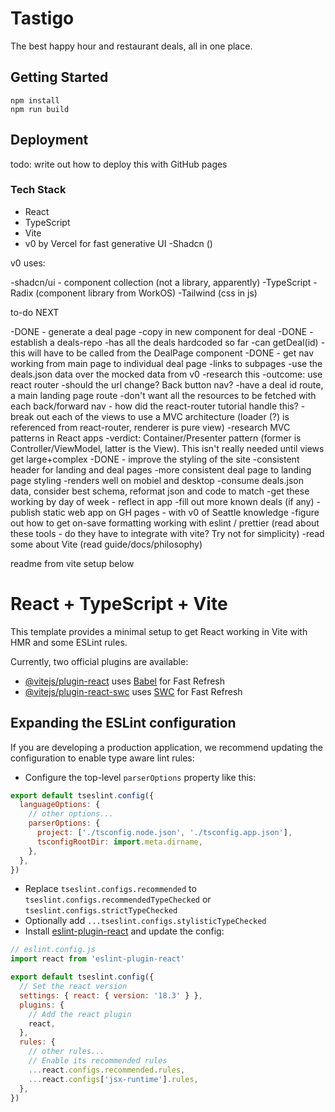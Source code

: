 # Tastigo

The best happy hour and restaurant deals, all in one place. 

## Getting Started

```
npm install
npm run build
```

## Deployment

todo: write out how to deploy this with GitHub pages


### Tech Stack

- React
- TypeScript
- Vite
- v0 by Vercel for fast generative UI
-Shadcn ()

v0 uses:

-shadcn/ui - component collection (not a library, apparently)
  -TypeScript
  -Radix (component library from WorkOS)
  -Tailwind (css in js)


to-do NEXT

-DONE - generate a deal page
  -copy in new component for deal
-DONE - establish a deals-repo
  -has all the deals hardcoded so far
  -can getDeal(id)
  -this will have to be called from the DealPage component
-DONE - get nav working from main page to individual deal page
  -links to subpages
  -use the deals.json data over the mocked data from v0
  -research this
    -outcome: use react router
  -should the url change? Back button nav?
    -have a deal id route, a main landing page route
    -don't want all the resources to be fetched with each back/forward nav - how did the react-router tutorial handle this?
  -break out each of the views to use a MVC architecture (loader (?) is referenced from react-router, renderer is pure view)
    -research MVC patterns in React apps
    -verdict: Container/Presenter pattern (former is Controller/ViewModel, latter is the View). This isn't really needed until views get large+complex
-DONE - improve the styling of the site
  -consistent header for landing and deal pages
  -more consistent deal page to landing page styling
  -renders well on mobiel and desktop
-consume deals.json data, consider best schema, reformat json and code to match
  -get these working by day of week - reflect in app
-fill out more known deals (if any)
-publish static web app on GH pages - with v0 of Seattle knowledge
-figure out how to get on-save formatting working with eslint / prettier (read about these tools - do they have to integrate with vite? Try not for simplicity)
-read some about Vite (read guide/docs/philosophy)

readme from vite setup below



# React + TypeScript + Vite

This template provides a minimal setup to get React working in Vite with HMR and some ESLint rules.

Currently, two official plugins are available:

- [@vitejs/plugin-react](https://github.com/vitejs/vite-plugin-react/blob/main/packages/plugin-react/README.md) uses [Babel](https://babeljs.io/) for Fast Refresh
- [@vitejs/plugin-react-swc](https://github.com/vitejs/vite-plugin-react-swc) uses [SWC](https://swc.rs/) for Fast Refresh

## Expanding the ESLint configuration

If you are developing a production application, we recommend updating the configuration to enable type aware lint rules:

- Configure the top-level `parserOptions` property like this:

```js
export default tseslint.config({
  languageOptions: {
    // other options...
    parserOptions: {
      project: ['./tsconfig.node.json', './tsconfig.app.json'],
      tsconfigRootDir: import.meta.dirname,
    },
  },
})
```

- Replace `tseslint.configs.recommended` to `tseslint.configs.recommendedTypeChecked` or `tseslint.configs.strictTypeChecked`
- Optionally add `...tseslint.configs.stylisticTypeChecked`
- Install [eslint-plugin-react](https://github.com/jsx-eslint/eslint-plugin-react) and update the config:

```js
// eslint.config.js
import react from 'eslint-plugin-react'

export default tseslint.config({
  // Set the react version
  settings: { react: { version: '18.3' } },
  plugins: {
    // Add the react plugin
    react,
  },
  rules: {
    // other rules...
    // Enable its recommended rules
    ...react.configs.recommended.rules,
    ...react.configs['jsx-runtime'].rules,
  },
})
```
